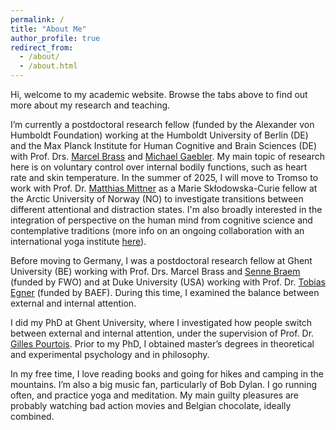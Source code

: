 ```yaml
---
permalink: /
title: "About Me"
author_profile: true
redirect_from: 
  - /about/
  - /about.html
---
```


Hi, welcome to my academic website. Browse the tabs above to find out more about my research and teaching.

I’m currently a postdoctoral research fellow (funded by the Alexander von Humboldt Foundation) working at the Humboldt University of Berlin (DE) and the Max Planck Institute for Human Cognitive and Brain Sciences (DE) with Prof. Drs. <a href="https://social-intelligence-group.github.io/">Marcel Brass</a> and <a href="https://www.cbs.mpg.de/departments/neurology/mind-body-emotion">Michael Gaebler</a>. My main topic of research here is on voluntary control over internal bodily functions, such as heart rate and skin temperature. In the summer of 2025, I will move to Tromso to work with Prof. Dr. <a href="https://uit.no/research/cognitive-neuroscience">Matthias Mittner</a> as a Marie Skłodowska-Curie fellow at the Arctic University of Norway (NO) to investigate transitions between different attentional and distraction states. I'm also broadly interested in the integration of perspective on the human mind from cognitive science and contemplative traditions (more info on an ongoing collaboration with an international yoga institute <a href="https://www.yogalife.org/research-collaboration">here</a>).

Before moving to Germany, I was a postdoctoral research fellow at Ghent University (BE) working with Prof. Drs. Marcel Brass and <a href="https://users.ugent.be/~sbraem/">Senne Braem</a> (funded by FWO) and at Duke University (USA) working with Prof. Dr. <a href="https://www.egnerlab.org/">Tobias Egner</a> (funded by BAEF). During this time, I examined the balance between external and internal attention.

I did my PhD at Ghent University, where I investigated how people switch between external and internal attention, under the supervision of Prof. Dr. <a href="https://www.cap-lab.be/">Gilles Pourtois</a>. Prior to my PhD, I obtained master’s degrees in theoretical and experimental psychology and in philosophy.

In my free time, I love reading books and going for hikes and camping in the mountains. I’m also a big music fan, particularly of Bob Dylan. I go running often, and practice yoga and meditation. My main guilty pleasures are probably watching bad action movies and Belgian chocolate, ideally combined.


